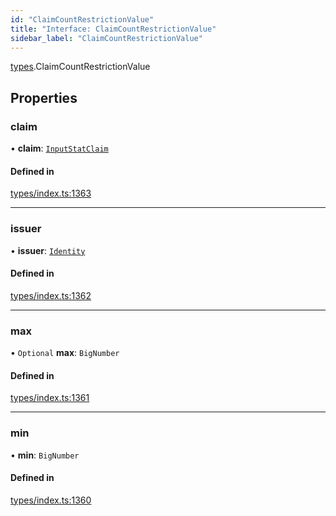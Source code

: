 ```yaml
---
id: "ClaimCountRestrictionValue"
title: "Interface: ClaimCountRestrictionValue"
sidebar_label: "ClaimCountRestrictionValue"
---
```


[types](../../../modules/Types/Types.md).ClaimCountRestrictionValue

## Properties

### claim

• **claim**: [`InputStatClaim`](../../../modules/Types/Types.md#inputstatclaim)

#### Defined in

[types/index.ts:1363](https://github.com/PolymeshAssociation/polymesh-sdk/blob/07a4c5b0/src/types/index.ts#L1363)

___

### issuer

• **issuer**: [`Identity`](../../../classes/API/Entities/Identity/Identity.md)

#### Defined in

[types/index.ts:1362](https://github.com/PolymeshAssociation/polymesh-sdk/blob/07a4c5b0/src/types/index.ts#L1362)

___

### max

• `Optional` **max**: `BigNumber`

#### Defined in

[types/index.ts:1361](https://github.com/PolymeshAssociation/polymesh-sdk/blob/07a4c5b0/src/types/index.ts#L1361)

___

### min

• **min**: `BigNumber`

#### Defined in

[types/index.ts:1360](https://github.com/PolymeshAssociation/polymesh-sdk/blob/07a4c5b0/src/types/index.ts#L1360)
